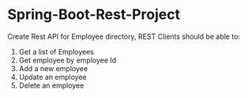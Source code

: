 # Spring-Boot-Rest-Project
Create Rest API for Employee directory, 
REST Clients should be able to:
1. Get a list of Employees 
2. Get employee by employee Id 
3. Add a new employee 
4. Update an employee 
5. Delete an employee
